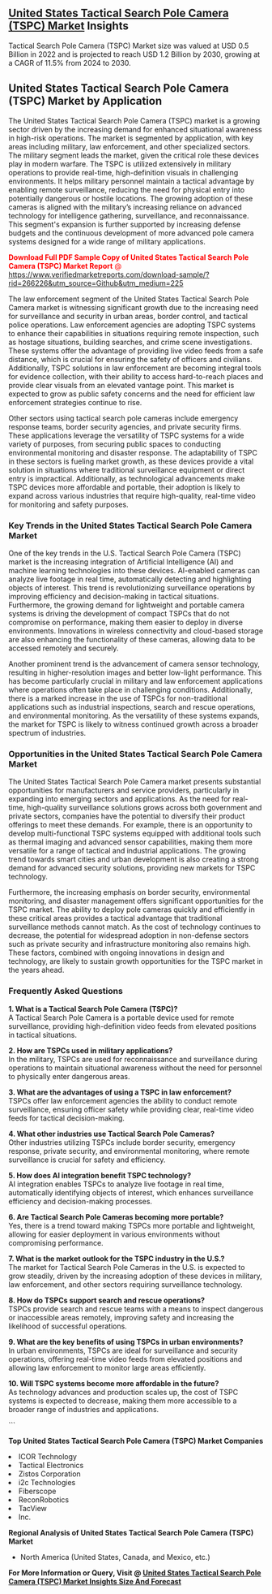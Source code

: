 <h2><a href="https://www.verifiedmarketreports.com/download-sample/?rid=266226&amp;utm_source=Github&amp;utm_medium=225" target="_blank">United States Tactical Search Pole Camera (TSPC) Market</a> Insights</h2><p>Tactical Search Pole Camera (TSPC) Market size was valued at USD 0.5 Billion in 2022 and is projected to reach USD 1.2 Billion by 2030, growing at a CAGR of 11.5% from 2024 to 2030.</p><p> <h2>United States Tactical Search Pole Camera (TSPC) Market by Application</h2> <p>The United States Tactical Search Pole Camera (TSPC) market is a growing sector driven by the increasing demand for enhanced situational awareness in high-risk operations. The market is segmented by application, with key areas including military, law enforcement, and other specialized sectors. The military segment leads the market, given the critical role these devices play in modern warfare. The TSPC is utilized extensively in military operations to provide real-time, high-definition visuals in challenging environments. It helps military personnel maintain a tactical advantage by enabling remote surveillance, reducing the need for physical entry into potentially dangerous or hostile locations. The growing adoption of these cameras is aligned with the military’s increasing reliance on advanced technology for intelligence gathering, surveillance, and reconnaissance. This segment's expansion is further supported by increasing defense budgets and the continuous development of more advanced pole camera systems designed for a wide range of military applications.</p> <p><p><span class=""><span style="color: #ff0000;"><strong>Download Full PDF Sample Copy of United States Tactical Search Pole Camera (TSPC) Market Report</strong> @ </span><a href="https://www.verifiedmarketreports.com/download-sample/?rid=266226&amp;utm_source=Github&amp;utm_medium=225" target="_blank">https://www.verifiedmarketreports.com/download-sample/?rid=266226&amp;utm_source=Github&amp;utm_medium=225</a></span></p></p> <p>The law enforcement segment of the United States Tactical Search Pole Camera market is witnessing significant growth due to the increasing need for surveillance and security in urban areas, border control, and tactical police operations. Law enforcement agencies are adopting TSPC systems to enhance their capabilities in situations requiring remote inspection, such as hostage situations, building searches, and crime scene investigations. These systems offer the advantage of providing live video feeds from a safe distance, which is crucial for ensuring the safety of officers and civilians. Additionally, TSPC solutions in law enforcement are becoming integral tools for evidence collection, with their ability to access hard-to-reach places and provide clear visuals from an elevated vantage point. This market is expected to grow as public safety concerns and the need for efficient law enforcement strategies continue to rise.</p> <p>Other sectors using tactical search pole cameras include emergency response teams, border security agencies, and private security firms. These applications leverage the versatility of TSPC systems for a wide variety of purposes, from securing public spaces to conducting environmental monitoring and disaster response. The adaptability of TSPC in these sectors is fueling market growth, as these devices provide a vital solution in situations where traditional surveillance equipment or direct entry is impractical. Additionally, as technological advancements make TSPC devices more affordable and portable, their adoption is likely to expand across various industries that require high-quality, real-time video for monitoring and safety purposes.</p> <h3>Key Trends in the United States Tactical Search Pole Camera Market</h3> <p>One of the key trends in the U.S. Tactical Search Pole Camera (TSPC) market is the increasing integration of Artificial Intelligence (AI) and machine learning technologies into these devices. AI-enabled cameras can analyze live footage in real time, automatically detecting and highlighting objects of interest. This trend is revolutionizing surveillance operations by improving efficiency and decision-making in tactical situations. Furthermore, the growing demand for lightweight and portable camera systems is driving the development of compact TSPCs that do not compromise on performance, making them easier to deploy in diverse environments. Innovations in wireless connectivity and cloud-based storage are also enhancing the functionality of these cameras, allowing data to be accessed remotely and securely.</p> <p>Another prominent trend is the advancement of camera sensor technology, resulting in higher-resolution images and better low-light performance. This has become particularly crucial in military and law enforcement applications where operations often take place in challenging conditions. Additionally, there is a marked increase in the use of TSPCs for non-traditional applications such as industrial inspections, search and rescue operations, and environmental monitoring. As the versatility of these systems expands, the market for TSPC is likely to witness continued growth across a broader spectrum of industries.</p> <h3>Opportunities in the United States Tactical Search Pole Camera Market</h3> <p>The United States Tactical Search Pole Camera market presents substantial opportunities for manufacturers and service providers, particularly in expanding into emerging sectors and applications. As the need for real-time, high-quality surveillance solutions grows across both government and private sectors, companies have the potential to diversify their product offerings to meet these demands. For example, there is an opportunity to develop multi-functional TSPC systems equipped with additional tools such as thermal imaging and advanced sensor capabilities, making them more versatile for a range of tactical and industrial applications. The growing trend towards smart cities and urban development is also creating a strong demand for advanced security solutions, providing new markets for TSPC technology.</p> <p>Furthermore, the increasing emphasis on border security, environmental monitoring, and disaster management offers significant opportunities for the TSPC market. The ability to deploy pole cameras quickly and efficiently in these critical areas provides a tactical advantage that traditional surveillance methods cannot match. As the cost of technology continues to decrease, the potential for widespread adoption in non-defense sectors such as private security and infrastructure monitoring also remains high. These factors, combined with ongoing innovations in design and technology, are likely to sustain growth opportunities for the TSPC market in the years ahead.</p> <h3>Frequently Asked Questions</h3> <p><strong>1. What is a Tactical Search Pole Camera (TSPC)?</strong><br> A Tactical Search Pole Camera is a portable device used for remote surveillance, providing high-definition video feeds from elevated positions in tactical situations.</p> <p><strong>2. How are TSPCs used in military applications?</strong><br> In the military, TSPCs are used for reconnaissance and surveillance during operations to maintain situational awareness without the need for personnel to physically enter dangerous areas.</p> <p><strong>3. What are the advantages of using a TSPC in law enforcement?</strong><br> TSPCs offer law enforcement agencies the ability to conduct remote surveillance, ensuring officer safety while providing clear, real-time video feeds for tactical decision-making.</p> <p><strong>4. What other industries use Tactical Search Pole Cameras?</strong><br> Other industries utilizing TSPCs include border security, emergency response, private security, and environmental monitoring, where remote surveillance is crucial for safety and efficiency.</p> <p><strong>5. How does AI integration benefit TSPC technology?</strong><br> AI integration enables TSPCs to analyze live footage in real time, automatically identifying objects of interest, which enhances surveillance efficiency and decision-making processes.</p> <p><strong>6. Are Tactical Search Pole Cameras becoming more portable?</strong><br> Yes, there is a trend toward making TSPCs more portable and lightweight, allowing for easier deployment in various environments without compromising performance.</p> <p><strong>7. What is the market outlook for the TSPC industry in the U.S.?</strong><br> The market for Tactical Search Pole Cameras in the U.S. is expected to grow steadily, driven by the increasing adoption of these devices in military, law enforcement, and other sectors requiring surveillance technology.</p> <p><strong>8. How do TSPCs support search and rescue operations?</strong><br> TSPCs provide search and rescue teams with a means to inspect dangerous or inaccessible areas remotely, improving safety and increasing the likelihood of successful operations.</p> <p><strong>9. What are the key benefits of using TSPCs in urban environments?</strong><br> In urban environments, TSPCs are ideal for surveillance and security operations, offering real-time video feeds from elevated positions and allowing law enforcement to monitor large areas efficiently.</p> <p><strong>10. Will TSPC systems become more affordable in the future?</strong><br> As technology advances and production scales up, the cost of TSPC systems is expected to decrease, making them more accessible to a broader range of industries and applications.</p> ```</p><p><strong>Top United States Tactical Search Pole Camera (TSPC) Market Companies</strong></p><div data-test-id=""><p><li>ICOR Technology</li><li> Tactical Electronics</li><li> Zistos Corporation</li><li> i2c Technologies</li><li> Fiberscope</li><li> ReconRobotics</li><li> TacView</li><li> Inc.</li></p><div><strong>Regional Analysis of&nbsp;United States Tactical Search Pole Camera (TSPC) Market</strong></div><ul><li dir="ltr"><p dir="ltr">North America&nbsp;(United States, Canada, and Mexico, etc.)</p></li></ul><p><strong>For More Information or Query, Visit @&nbsp;</strong><strong><a href="https://www.verifiedmarketreports.com/product/tactical-search-pole-camera-tspc-market/?utm_source=Github&amp;utm_medium=225" target="_blank">United States Tactical Search Pole Camera (TSPC) Market Insights Size And Forecast</a></strong></p></div>
